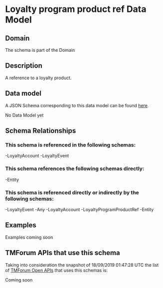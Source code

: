 # Loyalty program product ref Data Model

## Domain

The  schema is part of the  Domain

## Description

A reference to a loyalty product.

## Data model

A JSON Schema corresponding to this data model can be found
[here](https://github.com/tmforum-rand/schemas/blob/master/Product/LoyaltyProgramProductRef.schema.json).

No Data Model yet

## Schema Relationships

### This schema is referenced in the following schemas:

-LoyaltyAccount
-LoyaltyEvent

### This schema references the following schemas directly:

-Entity

### This schema is referenced directly or indirectly by the following schemas:

-LoyaltyEvent
-Any
-LoyaltyAccount
-LoyaltyProgramProductRef
-Entity



## Examples

Examples coming soon

## TMForum APIs that use this schema

Taking into consideration the snapshot of 18/09/2019 01:47:28 UTC the list of [TMForum Open APIs](https://www.tmforum.org/open-apis/) that uses this schemas is:

Coming soon